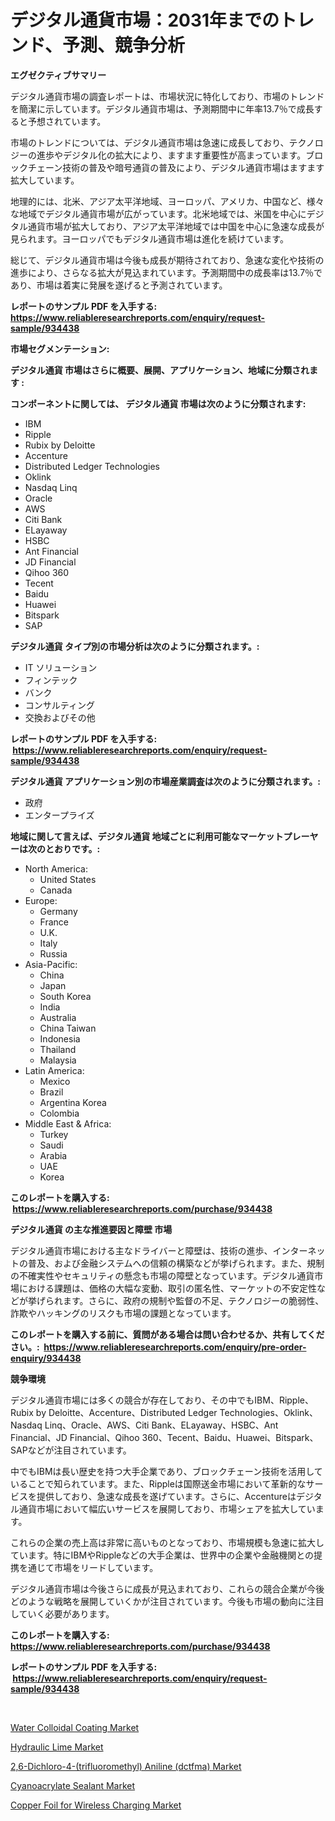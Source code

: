 <p><h1>デジタル通貨市場：2031年までのトレンド、予測、競争分析</h1></p><p><strong>エグゼクティブサマリー</strong></p>
<p><p>デジタル通貨市場の調査レポートは、市場状況に特化しており、市場のトレンドを簡潔に示しています。デジタル通貨市場は、予測期間中に年率13.7％で成長すると予想されています。</p><p>市場のトレンドについては、デジタル通貨市場は急速に成長しており、テクノロジーの進歩やデジタル化の拡大により、ますます重要性が高まっています。ブロックチェーン技術の普及や暗号通貨の普及により、デジタル通貨市場はますます拡大しています。</p><p>地理的には、北米、アジア太平洋地域、ヨーロッパ、アメリカ、中国など、様々な地域でデジタル通貨市場が広がっています。北米地域では、米国を中心にデジタル通貨市場が拡大しており、アジア太平洋地域では中国を中心に急速な成長が見られます。ヨーロッパでもデジタル通貨市場は進化を続けています。</p><p>総じて、デジタル通貨市場は今後も成長が期待されており、急速な変化や技術の進歩により、さらなる拡大が見込まれています。予測期間中の成長率は13.7％であり、市場は着実に発展を遂げると予測されています。</p></p>
<p><strong>レポートのサンプル PDF を入手する: <a href="https://www.reliableresearchreports.com/enquiry/request-sample/934438">https://www.reliableresearchreports.com/enquiry/request-sample/934438</a></strong></p>
<p><strong>市場セグメンテーション:</strong></p>
<p><strong> デジタル通貨 市場はさらに概要、展開、アプリケーション、地域に分類されます :</strong></p>
<p><strong>コンポーネントに関しては、 デジタル通貨 市場は次のように分類されます: &nbsp;</strong></p>
<p><ul><li>IBM</li><li>Ripple</li><li>Rubix by Deloitte</li><li>Accenture</li><li>Distributed Ledger Technologies</li><li>Oklink</li><li>Nasdaq Linq</li><li>Oracle</li><li>AWS</li><li>Citi Bank</li><li>ELayaway</li><li>HSBC</li><li>Ant Financial</li><li>JD Financial</li><li>Qihoo 360</li><li>Tecent</li><li>Baidu</li><li>Huawei</li><li>Bitspark</li><li>SAP</li></ul></p>
<p><strong> デジタル通貨 タイプ別の市場分析は次のように分類されます。:</strong></p>
<p><ul><li>IT ソリューション</li><li>フィンテック</li><li>バンク</li><li>コンサルティング</li><li>交換およびその他</li></ul></p>
<p><strong>レポートのサンプル PDF を入手する: &nbsp;<a href="https://www.reliableresearchreports.com/enquiry/request-sample/934438">https://www.reliableresearchreports.com/enquiry/request-sample/934438</a></strong></p>
<p><strong> デジタル通貨 アプリケーション別の市場産業調査は次のように分類されます。:</strong></p>
<p><ul><li>政府</li><li>エンタープライズ</li></ul></p>
<p><strong>地域に関して言えば、デジタル通貨 地域ごとに利用可能なマーケットプレーヤーは次のとおりです。:</strong></p>
<p><ul>
    <li>
        North America:
        <ul>
            <li>United States</li>
            <li>Canada</li>
        </ul>
    </li>
    <li>
        Europe:
        <ul>
            <li>Germany</li>
            <li>France</li>
            <li>U.K.</li>
            <li>Italy</li>
            <li>Russia</li>
        </ul>
    </li>
    <li>
        Asia-Pacific:
        <ul>
            <li>China</li>
            <li>Japan</li>
            <li>South Korea</li>
            <li>India</li>
            <li>Australia</li>
            <li>China Taiwan</li>
            <li>Indonesia</li>
            <li>Thailand</li>
            <li>Malaysia</li>
        </ul>
    </li>
    <li>
        Latin America:
        <ul>
            <li>Mexico</li>
            <li>Brazil</li>
            <li>Argentina Korea</li>
            <li>Colombia</li>
        </ul>
    </li>
    <li>
        Middle East & Africa:
        <ul>
            <li>Turkey</li>
            <li>Saudi</li>
            <li>Arabia</li>
            <li>UAE</li>
            <li>Korea</li>
        </ul>
    </li>
    </ul></p>
<p><strong>このレポートを購入する: &nbsp;<a href="https://www.reliableresearchreports.com/purchase/934438">https://www.reliableresearchreports.com/purchase/934438</a></strong></p>
<p><strong>デジタル通貨 の主な推進要因と障壁 市場</strong></p>
<p><p>デジタル通貨市場における主なドライバーと障壁は、技術の進歩、インターネットの普及、および金融システムへの信頼の構築などが挙げられます。また、規制の不確実性やセキュリティの懸念も市場の障壁となっています。デジタル通貨市場における課題は、価格の大幅な変動、取引の匿名性、マーケットの不安定性などが挙げられます。さらに、政府の規制や監督の不足、テクノロジーの脆弱性、詐欺やハッキングのリスクも市場の課題となっています。</p></p>
<p><strong>このレポートを購入する前に、質問がある場合は問い合わせるか、共有してください。:&nbsp; <a href="https://www.reliableresearchreports.com/enquiry/pre-order-enquiry/934438">https://www.reliableresearchreports.com/enquiry/pre-order-enquiry/934438</a></strong></p>
<p><strong>競争環境</strong></p>
<p><p>デジタル通貨市場には多くの競合が存在しており、その中でもIBM、Ripple、Rubix by Deloitte、Accenture、Distributed Ledger Technologies、Oklink、Nasdaq Linq、Oracle、AWS、Citi Bank、ELayaway、HSBC、Ant Financial、JD Financial、Qihoo 360、Tecent、Baidu、Huawei、Bitspark、SAPなどが注目されています。</p><p>中でもIBMは長い歴史を持つ大手企業であり、ブロックチェーン技術を活用していることで知られています。また、Rippleは国際送金市場において革新的なサービスを提供しており、急速な成長を遂げています。さらに、Accentureはデジタル通貨市場において幅広いサービスを展開しており、市場シェアを拡大しています。</p><p>これらの企業の売上高は非常に高いものとなっており、市場規模も急速に拡大しています。特にIBMやRippleなどの大手企業は、世界中の企業や金融機関との提携を通じて市場をリードしています。</p><p>デジタル通貨市場は今後さらに成長が見込まれており、これらの競合企業が今後どのような戦略を展開していくかが注目されています。今後も市場の動向に注目していく必要があります。</p></p>
<p><strong>このレポートを購入する: &nbsp; <a href="https://www.reliableresearchreports.com/purchase/934438">https://www.reliableresearchreports.com/purchase/934438</a></strong></p>
<p><strong>レポートのサンプル PDF を入手する: &nbsp;<a href="https://www.reliableresearchreports.com/enquiry/request-sample/934438">https://www.reliableresearchreports.com/enquiry/request-sample/934438</a></strong><strong></strong></p>
<p>&nbsp;</p>
<p><p><a href="https://angry-finch-aaf.notion.site/Decoding-the-Water-Colloidal-Coating-Market-A-Deep-Dive-into-the-Latest-Market-Trends-Market-Segme-ffac8f8b10654b46a3bed5ef221ae1a3">Water Colloidal Coating Market</a></p><p><a href="https://view.publitas.com/reportprime-1/hydraulic-lime-market-size-market-trends-and-growth-outlook-forecasted-for-period-from-2024-to-2031/">Hydraulic Lime Market</a></p><p><a href="https://chivalrous-flock-a86.notion.site/2-6-Dichloro-4-trifluoromethyl-Aniline-dctfma-Market-Research-Report-Unlocks-Analysis-on-the-Mar-eab084a891374263bc8fa1ba0a33815e">2,6-Dichloro-4-(trifluoromethyl) Aniline (dctfma) Market</a></p><p><a href="https://view.publitas.com/reportprime-1/insights-into-cyanoacrylate-sealant-market-size-analysing-market-share-trends-and-growth-from-2024-to-2031/">Cyanoacrylate Sealant Market</a></p><p><a href="https://faithful-glue-af3.notion.site/Copper-Foil-for-Wireless-Charging-Market-Size-2024-2031-Global-Industrial-Analysis-Key-Geographic-d7917124223543a2a5ada612432d3aca">Copper Foil for Wireless Charging Market</a></p></p>